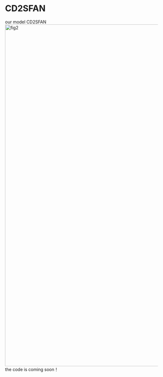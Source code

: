 # CD2SFAN
our model CD2SFAN
<img width="2193" height="1127" alt="fig2" src="https://github.com/user-attachments/assets/2ebb4ba2-f7f2-4b4d-9655-e511245049c2" />
the code is coming soon！

